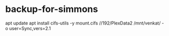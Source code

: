 # backup-for-simmons

apt update
apt install cifs-utils -y
mount.cifs //192/PlexData2 /mnt/venkat/ -o user=Sync,vers=2.1

